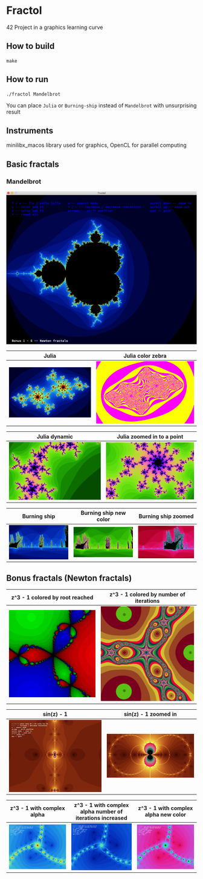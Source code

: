 # Fractol
42 Project in a graphics learning curve

## How to build

```
make
```

## How to run

```
./fractol Mandelbrot
```

You can place `Julia` or `Burning-ship` instead of `Mandelbrot` with unsurprising result

## Instruments

minilibx_macos library used for graphics, OpenCL for parallel computing

## Basic fractals

### Mandelbrot
![Mandelbrot](screen_shots/mandelbrot.png)

| Julia  | Julia color zebra |
| ------------- | ------------- |
| ![Julia](screen_shots/julia.png)  | ![Julia zebra](screen_shots/julia_color_zebra.png)  |

| Julia dynamic  | Julia zoomed in to a point |
| ------------- | ------------- |
| ![Julia dynamic](screen_shots/julia_dynamic.png)  | ![Julia zoomed in](screen_shots/julia_zoomed_into_point.png)  |

| Burning ship  | Burning ship new color | Burning ship zoomed |
| ------------- | ------------- | ------------- |
| ![Burning ship](screen_shots/burning-ship.png)  | ![Burning ship color 3](screen_shots/burning-ship_color_3.png)  | ![Burning ship color 2 zoomed](screen_shots/burning-ship_zoomed_color_2.png)  |

## Bonus fractals (Newton fractals)

| z^3 - 1 colored by root reached  | z^3 - 1 colored by number of iterations |
| ------------- | ------------- |
| ![z^3 - 1 by root](screen_shots/newton_z^3-1_root_reached.png)  | ![z^3 - 1 by iter](screen_shots/newton_z^3-1_num_of_iter.png)  |

| sin(z) - 1 | sin(z) - 1 zoomed in |
| ------------- | ------------- |
| ![sin(z) - 1](screen_shots/newton_sin(z)-1.png )  | ![sin(z) - 1 zoomed in](screen_shots/newton_sin(z)-1_zoomed_in.png)  |

| z^3 - 1 with complex alpha  | z^3 - 1 with complex alpha number of iterations increased | z^3 - 1 with complex alpha new color |
| ------------- | ------------- | ------------- |
| ![z^3 - 1 complex alpha](screen_shots/newton_z^3-1_complex_alpha.png) | ![z^3 - 1 complex alpha increased](screen_shots/newton_z^3-1_num_of_iter_increased.png)  |  ![z^3 - 1 complex alpha new color](screen_shots/newton_z^3-1_complex_alpha_color_2.png)  |

